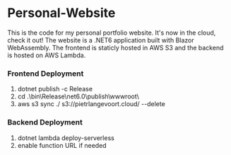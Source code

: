 # Personal-Website
This is the code for my personal portfolio website. It's now in the cloud, check it out!
The website is a .NET6 application built with Blazor WebAssembly.
The frontend is staticly hosted in AWS S3 and the backend is hosted on AWS Lambda.

### Frontend Deployment
1. dotnet publish -c Release
2. cd .\bin\Release\net6.0\publish\wwwroot\
3. aws s3 sync ./ s3://pietrlangevoort.cloud/ --delete

### Backend Deployment
1. dotnet lambda deploy-serverless
2. enable function URL if needed